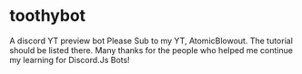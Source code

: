 # toothybot
A discord YT preview bot
Please Sub to my YT, AtomicBlowout. The tutorial should be listed there. 
Many thanks for the people who helped me continue my learning for Discord.Js Bots!
